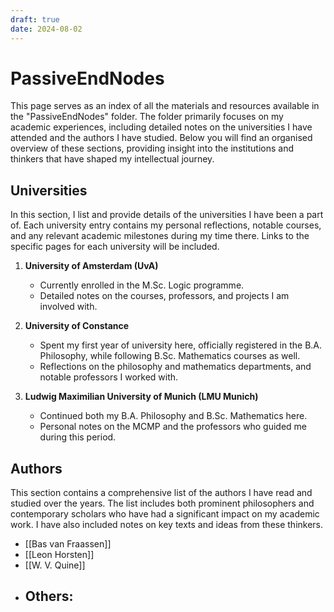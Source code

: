 ```yaml
---
draft: true
date: 2024-08-02
---
```

# PassiveEndNodes

This page serves as an index of all the materials and resources available in the "PassiveEndNodes" folder. The folder primarily focuses on my academic experiences, including detailed notes on the universities I have attended and the authors I have studied. Below you will find an organised overview of these sections, providing insight into the institutions and thinkers that have shaped my intellectual journey.

## Universities

In this section, I list and provide details of the universities I have been a part of. Each university entry contains my personal reflections, notable courses, and any relevant academic milestones during my time there. Links to the specific pages for each university will be included.

1. **University of Amsterdam (UvA)**  
   - Currently enrolled in the M.Sc. Logic programme.
   - Detailed notes on the courses, professors, and projects I am involved with.

2. **University of Constance**  
   - Spent my first year of university here, officially registered in the B.A. Philosophy, while following B.Sc. Mathematics courses as well.
   - Reflections on the philosophy and mathematics departments, and notable professors I worked with.

3. **Ludwig Maximilian University of Munich (LMU Munich)**  
   - Continued both my B.A. Philosophy and B.Sc. Mathematics here.
   - Personal notes on the MCMP and the professors who guided me during this period.

## Authors

This section contains a comprehensive list of the authors I have read and studied over the years. The list includes both prominent philosophers and contemporary scholars who have had a significant impact on my academic work. I have also included notes on key texts and ideas from these thinkers.
- [[Bas van Fraassen]]
- [[Leon Horsten]]
- [[W. V. Quine]]
- Others:
	- 